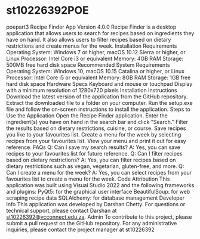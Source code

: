 # st10226392POE
poepart3
Recipe Finder App
Version 4.0.0
Recipe Finder is a desktop application that allows users to search for recipes based on ingredients they have on hand. It also allows users to filter recipes based on dietary restrictions and create menus for the week.
Installation Requirements
Operating System: Windows 7 or higher, macOS 10.12 Sierra or higher, or Linux
Processor: Intel Core i3 or equivalent
Memory: 4GB RAM
Storage: 500MB free hard disk space
Recommended System Requirements
Operating System: Windows 10, macOS 10.15 Catalina or higher, or Linux
Processor: Intel Core i5 or equivalent
Memory: 8GB RAM
Storage: 1GB free hard disk space
Hardware Specs
Keyboard and mouse or touchpad
Display with a minimum resolution of 1280x720 pixels
Installation Instructions
Download the latest version of the application from the GitHub repository.
Extract the downloaded file to a folder on your computer.
Run the setup.exe file and follow the on-screen instructions to install the application.
Steps to Use the Application
Open the Recipe Finder application.
Enter the ingredient(s) you have on hand in the search bar and click "Search."
Filter the results based on dietary restrictions, cuisine, or course.
Save recipes you like to your favourites list.
Create a menu for the week by selecting recipes from your favourites list.
View your menu and print it out for easy reference.
FAQs
Q: Can I save my search results? A: Yes, you can save recipes to your favourites list for future reference.
Q: Can I filter recipes based on dietary restrictions? A: Yes, you can filter recipes based on dietary restrictions such as vegan, vegetarian, gluten-free, and more.
Q: Can I create a menu for the week? A: Yes, you can select recipes from your favourites list to create a menu for the week.
Code Attribution
This application was built using Visual Studio 2022 and the following frameworks and plugins:
PyQt5: for the graphical user interface
BeautifulSoup: for web scraping recipe data
SQLAlchemy: for database management
Developer Info
This application was developed by Darshan Chetty. For questions or technical support, please contact Darshan at st10226392@vcconnect.edu.za.
Admin
To contribute to this project, please submit a pull request on the GitHub repository. For any administrative inquiries, please contact the project manager at st10226392
